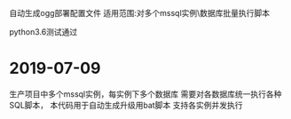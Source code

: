 自动生成ogg部署配置文件
适用范围:对多个mssql实例\数据库批量执行脚本

python3.6测试通过
# 2019-07-09

生产项目中多个mssql实例，每实例下多个数据库
需要对各数据库统一执行各种SQL脚本，
本代码用于自动生成升级用bat脚本
支持各实例并发执行
